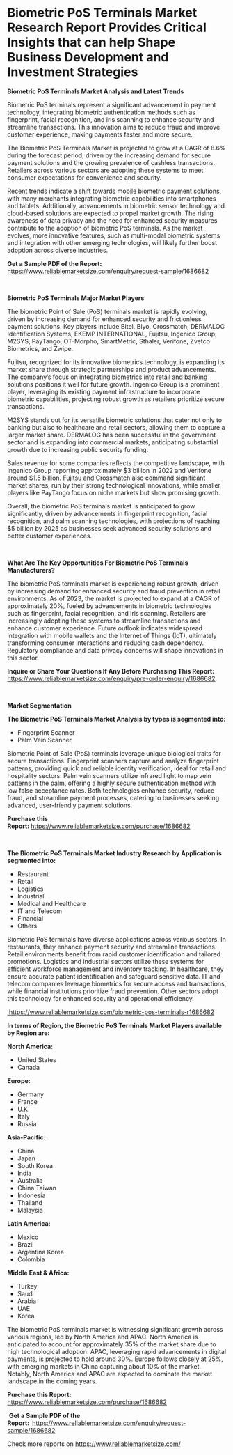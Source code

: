 <p><h1>Biometric PoS Terminals Market Research Report Provides Critical Insights that can help Shape Business Development and Investment Strategies</h1></p><p><strong>Biometric PoS Terminals Market Analysis and Latest Trends</strong></p>
<p><p>Biometric PoS terminals represent a significant advancement in payment technology, integrating biometric authentication methods such as fingerprint, facial recognition, and iris scanning to enhance security and streamline transactions. This innovation aims to reduce fraud and improve customer experience, making payments faster and more secure.</p><p>The Biometric PoS Terminals Market is projected to grow at a CAGR of 8.6% during the forecast period, driven by the increasing demand for secure payment solutions and the growing prevalence of cashless transactions. Retailers across various sectors are adopting these systems to meet consumer expectations for convenience and security.</p><p>Recent trends indicate a shift towards mobile biometric payment solutions, with many merchants integrating biometric capabilities into smartphones and tablets. Additionally, advancements in biometric sensor technology and cloud-based solutions are expected to propel market growth. The rising awareness of data privacy and the need for enhanced security measures contribute to the adoption of biometric PoS terminals. As the market evolves, more innovative features, such as multi-modal biometric systems and integration with other emerging technologies, will likely further boost adoption across diverse industries.</p></p>
<p><strong>Get a Sample PDF of the Report:&nbsp;</strong> <a href="https://www.reliablemarketsize.com/enquiry/request-sample/1686682?utm_campaign=2448&utm_medium=2&utm_source=Github&utm_content=ia&utm_term=11022025&utm_id=biometric-pos-terminals">https://www.reliablemarketsize.com/enquiry/request-sample/1686682</a></p>
<p>&nbsp;</p>
<p><strong>Biometric PoS Terminals Major Market Players</strong></p>
<p><p>The biometric Point of Sale (PoS) terminals market is rapidly evolving, driven by increasing demand for enhanced security and frictionless payment solutions. Key players include Bitel, Biyo, Crossmatch, DERMALOG Identification Systems, EKEMP INTERNATIONAL, Fujitsu, Ingenico Group, M2SYS, PayTango, OT-Morpho, SmartMetric, Sthaler, Verifone, Zvetco Biometrics, and Zwipe. </p><p>Fujitsu, recognized for its innovative biometrics technology, is expanding its market share through strategic partnerships and product advancements. The company’s focus on integrating biometrics into retail and banking solutions positions it well for future growth. Ingenico Group is a prominent player, leveraging its existing payment infrastructure to incorporate biometric capabilities, projecting robust growth as retailers prioritize secure transactions. </p><p>M2SYS stands out for its versatile biometric solutions that cater not only to banking but also to healthcare and retail sectors, allowing them to capture a larger market share. DERMALOG has been successful in the government sector and is expanding into commercial markets, anticipating substantial growth due to increasing public security funding.</p><p>Sales revenue for some companies reflects the competitive landscape, with Ingenico Group reporting approximately $3 billion in 2022 and Verifone around $1.5 billion. Fujitsu and Crossmatch also command significant market shares, run by their strong technological innovations, while smaller players like PayTango focus on niche markets but show promising growth.</p><p>Overall, the biometric PoS terminals market is anticipated to grow significantly, driven by advancements in fingerprint recognition, facial recognition, and palm scanning technologies, with projections of reaching $5 billion by 2025 as businesses seek advanced security solutions and better customer experiences.</p></p>
<p>&nbsp;</p>
<p><strong>What Are The Key Opportunities For Biometric PoS Terminals Manufacturers?</strong></p>
<p><p>The biometric PoS terminals market is experiencing robust growth, driven by increasing demand for enhanced security and fraud prevention in retail environments. As of 2023, the market is projected to expand at a CAGR of approximately 20%, fueled by advancements in biometric technologies such as fingerprint, facial recognition, and iris scanning. Retailers are increasingly adopting these systems to streamline transactions and enhance customer experience. Future outlook indicates widespread integration with mobile wallets and the Internet of Things (IoT), ultimately transforming consumer interactions and reducing cash dependency. Regulatory compliance and data privacy concerns will shape innovations in this sector.</p></p>
<p><strong>Inquire or Share Your Questions If Any Before Purchasing This Report:</strong> <a href="https://www.reliablemarketsize.com/enquiry/pre-order-enquiry/1686682?utm_campaign=2448&utm_medium=2&utm_source=Github&utm_content=ia&utm_term=11022025&utm_id=biometric-pos-terminals">https://www.reliablemarketsize.com/enquiry/pre-order-enquiry/1686682</a></p>
<p>&nbsp;</p>
<p><strong>Market Segmentation</strong></p>
<p><strong>The Biometric PoS Terminals Market Analysis by types is segmented into:</strong></p>
<p><ul><li>Fingerprint Scanner</li><li>Palm Vein Scanner</li></ul></p>
<p><p>Biometric Point of Sale (PoS) terminals leverage unique biological traits for secure transactions. Fingerprint scanners capture and analyze fingerprint patterns, providing quick and reliable identity verification, ideal for retail and hospitality sectors. Palm vein scanners utilize infrared light to map vein patterns in the palm, offering a highly secure authentication method with low false acceptance rates. Both technologies enhance security, reduce fraud, and streamline payment processes, catering to businesses seeking advanced, user-friendly payment solutions.</p></p>
<p><strong>Purchase this Report:&nbsp;</strong><a href="https://www.reliablemarketsize.com/purchase/1686682?utm_campaign=2448&utm_medium=2&utm_source=Github&utm_content=ia&utm_term=11022025&utm_id=biometric-pos-terminals">https://www.reliablemarketsize.com/purchase/1686682</a></p>
<p>&nbsp;</p>
<p><strong>The Biometric PoS Terminals Market Industry Research by Application is segmented into:</strong></p>
<p><ul><li>Restaurant</li><li>Retail</li><li>Logistics</li><li>Industrial</li><li>Medical and Healthcare</li><li>IT and Telecom</li><li>Financial</li><li>Others</li></ul></p>
<p><p>Biometric PoS terminals have diverse applications across various sectors. In restaurants, they enhance payment security and streamline transactions. Retail environments benefit from rapid customer identification and tailored promotions. Logistics and industrial sectors utilize these systems for efficient workforce management and inventory tracking. In healthcare, they ensure accurate patient identification and safeguard sensitive data. IT and telecom companies leverage biometrics for secure access and transactions, while financial institutions prioritize fraud prevention. Other sectors adopt this technology for enhanced security and operational efficiency.</p></p>
<p><a href="https://www.reliablemarketsize.com/biometric-pos-terminals-r1686682?utm_campaign=2448&utm_medium=2&utm_source=Github&utm_content=ia&utm_term=11022025&utm_id=biometric-pos-terminals">&nbsp;https://www.reliablemarketsize.com/biometric-pos-terminals-r1686682</a></p>
<p><strong>In terms of Region, the Biometric PoS Terminals Market Players available by Region are:</strong></p>
<p>
    <p> <strong> North America: </strong>
        <ul>
            <li>United States</li>
            <li>Canada</li>
        </ul>
        </p> 
    <p> <strong> Europe: </strong>
        <ul>
            <li>Germany</li>
            <li>France</li>
            <li>U.K.</li>
            <li>Italy</li>
            <li>Russia</li>
        </ul>
        </p> 
    <p> <strong> Asia-Pacific: </strong>
        <ul>
            <li>China</li>
            <li>Japan</li>
            <li>South Korea</li>
            <li>India</li>
            <li>Australia</li>
            <li>China Taiwan</li>
            <li>Indonesia</li>
            <li>Thailand</li>
            <li>Malaysia</li>
        </ul>
        </p> 
    <p> <strong> Latin America: </strong>
        <ul>
            <li>Mexico</li>
            <li>Brazil</li>
            <li>Argentina Korea</li>
            <li>Colombia</li>
        </ul>
        </p> 
    <p> <strong> Middle East & Africa: </strong>
        <ul>
            <li>Turkey</li>
            <li>Saudi</li>
            <li>Arabia</li>
            <li>UAE</li>
            <li>Korea</li>
        </ul>
    </p>
    </p>
<p><p>The biometric PoS terminals market is witnessing significant growth across various regions, led by North America and APAC. North America is anticipated to account for approximately 35% of the market share due to high technological adoption. APAC, leveraging rapid advancements in digital payments, is projected to hold around 30%. Europe follows closely at 25%, with emerging markets in China capturing about 10% of the market. Notably, North America and APAC are expected to dominate the market landscape in the coming years.</p></p>
<p><strong>Purchase this Report: </strong><a href="https://www.reliablemarketsize.com/purchase/1686682?utm_campaign=2448&utm_medium=2&utm_source=Github&utm_content=ia&utm_term=11022025&utm_id=biometric-pos-terminals">https://www.reliablemarketsize.com/purchase/1686682</a></p>
<p>&nbsp;<strong>Get a Sample PDF of the Report:&nbsp;&nbsp;</strong><a href="https://www.reliablemarketsize.com/enquiry/request-sample/1686682?utm_campaign=2448&utm_medium=2&utm_source=Github&utm_content=ia&utm_term=11022025&utm_id=biometric-pos-terminals">https://www.reliablemarketsize.com/enquiry/request-sample/1686682</a></p>
<p><strong></strong></p>
<p>Check more reports on <a href="https://www.reliablemarketsize.com/?utm_campaign=2448&utm_medium=2&utm_source=Github&utm_content=ia&utm_term=11022025&utm_id=biometric-pos-terminals">https://www.reliablemarketsize.com/</a></p>